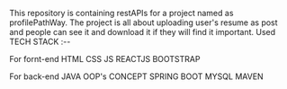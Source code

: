 This repository is containing restAPIs for a project named as profilePathWay. The project is all about uploading user's resume as post and people can see it and download it if they will find it important.
Used TECH STACK :-- 

For fornt-end
HTML
CSS
JS
REACTJS
BOOTSTRAP

For back-end
JAVA
OOP's CONCEPT
SPRING BOOT 
MYSQL
MAVEN
